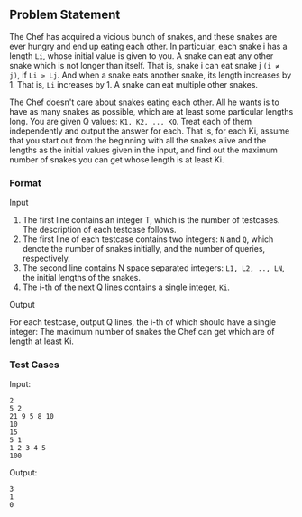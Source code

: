 ## Problem Statement 

The Chef has acquired a vicious bunch of snakes, and these snakes are ever hungry and end up eating each other. In particular, each snake i has a length `Li`, whose initial value is given to you. A snake can eat any other snake which is not longer than itself. 
That is, snake i can eat snake j `(i ≠ j)`, if `Li ≥ Lj`. And when a snake eats another snake, its length increases by 1. That is, `Li` increases by 1. A snake can eat multiple other snakes.

The Chef doesn't care about snakes eating each other. All he wants is to have as many snakes as possible, which are at least some particular lengths long. 
You are given Q values: `K1, K2, .., KQ`. Treat each of them independently and output the answer for each. That is, for each Ki, assume that you start out from the beginning with all the snakes alive and the lengths as the initial values given in the input, and find out the maximum number of snakes you can get whose length is at least Ki.

### Format

Input

1. The first line contains an integer T, which is the number of testcases. The description of each testcase follows.
2. The first line of each testcase contains two integers: `N` and `Q`, which denote the number of snakes initially, and the number of queries, respectively.
3. The second line contains N space separated integers: `L1, L2, .., LN`, the initial lengths of the snakes.
4. The i-th of the next Q lines contains a single integer, `Ki`.

Output

For each testcase, output Q lines, the i-th of which should have a single integer: The maximum number of snakes the Chef can get which are of length at least Ki.

### Test Cases
Input:
```
2
5 2
21 9 5 8 10
10
15
5 1
1 2 3 4 5
100
```
Output:
```
3
1
0
```
